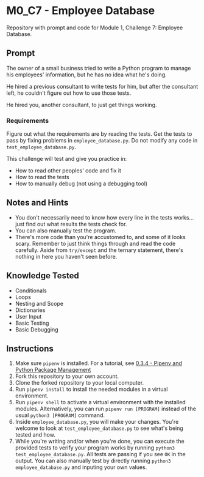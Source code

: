 # M0_C7 - Employee Database 
Repository with prompt and code for Module 1, Challenge 7: Employee Database.

## Prompt
The owner of a small business tried to write a Python program to manage his employees' information, but he has no idea what he's doing.

He hired a previous consultant to write tests for him, but after the consultant left, he couldn't figure out how to use those tests.

He hired you, another consultant, to just get things working.

### Requirements
Figure out what the requirements are by reading the tests. Get the tests to pass by fixing problems in `employee_database.py`. Do not modify any code in `test_employee_database.py`.

This challenge will test and give you practice in:

- How to read other peoples' code and fix it
- How to read the tests
- How to manually debug (not using a debugging tool)

## Notes and Hints
- You don't necessarily need to know how every line in the tests works... just find out what results the tests check for.
- You can also manually test the program.
- There's more code than you're accustomed to, and some of it looks scary. Remember to just think things through and read the code carefully. Aside from `try/except` and the ternary statement, there's nothing in here you haven't seen before.

## Knowledge Tested
- Conditionals
- Loops
- Nesting and Scope
- Dictionaries
- User Input
- Basic Testing
- Basic Debugging

## Instructions
1. Make sure `pipenv` is installed. For a tutorial, see [0.3.4 - Pipenv and Python Package Management](https://sva.thinkific.com/courses/take/sva-module-0/lessons/11857539-0-3-4-pipenv-and-python-package-management)
2. Fork this repository to your own account.
3. Clone the forked repository to your local computer.
4. Run `pipenv install` to install the needed modules in a virtual environment.
5. Run `pipenv shell` to activate a virtual environment with the installed modules. Alternatively, you can run `pipenv run [PROGRAM]` instead of the usual `python3 [PROGRAM]` command.
6. Inside `employee_database.py`, you will make your changes. You're welcome to look at `test_employee_database.py` to see what's being tested and how.
7. While you're writing and/or when you're done, you can execute the provided tests to verify your program works by running `python3 test_employee_database.py`. All tests are passing if you see `OK` in the output. You can also manually test by directly running `python3 employee_database.py` and inputing your own values.
